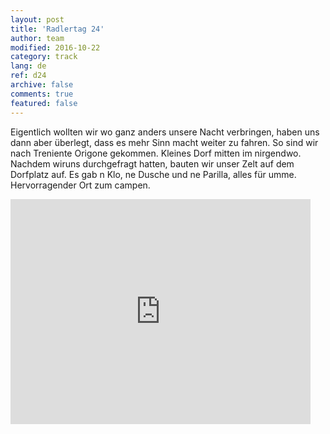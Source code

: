 ```yaml
---   
layout: post 
title: 'Radlertag 24'  
author: team 
modified: 2016-10-22
category: track 
lang: de 
ref: d24
archive: false 
comments: true 
featured: false 
--- 
```


 Eigentlich wollten wir wo ganz anders unsere Nacht verbringen, haben uns dann aber überlegt, dass es mehr Sinn macht weiter zu fahren. So sind wir nach Treniente Origone gekommen. Kleines Dorf mitten im nirgendwo. Nachdem wiruns durchgefragt hatten, bauten wir unser Zelt auf dem Dorfplatz auf. Es gab n Klo, ne Dusche und ne Parilla, alles für umme. Hervorragender Ort zum campen. 

<iframe width='480' height='360' src='http://track-kit.net/maps_s3/?v=embed&track=231933.gpx' frameborder='0' allowfullscreen></iframe>